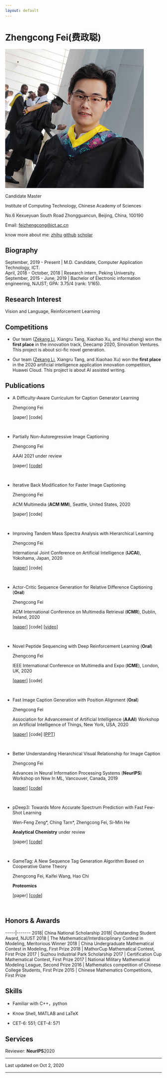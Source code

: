 ```yaml
---
layout: default
---
```


# Zhengcong Fei(费政聪)

<img class="profile-picture" src="picture1.png">
  
  
Candidate Master  

Institute of Computing Technology, Chinese Academy of Sciences  

No.6 Kexueyuan South Road Zhongguancun, Beijing, China, 100190  

Email: [feizhengcong@ict.ac.cn](mailto:feizhengcong@ict.ac.cn)  

know more about me: [zhihu](https://www.zhihu.com/people/mai-zi-31-63/activities) [github](https://github.com/feizc)   [scholar](https://scholar.google.com/citations?user=_43YnBcAAAAJ&hl=zh-CN) 

 
## Biography

September, 2019 - Present | M.D. Candidate, Computer Application Technology, ICT.   
April, 2018 - October, 2018 | Research intern, Peking University.  
September, 2015 - June, 2019 | Bachelor of Electronic information engineering, NJUST; GPA: 3.75/4 (rank: 1/165).     

## Research Interest

Vision and Language, Reinforcement Learning 


## Competitions 

* Our team ([Zekang Li](https://zekangli.com/), Xiangru Tang, Xiaohao Xu, and Hui zheng) won the **first place** in the innovation track, Deecamp 2020, Sinovation Ventures. 
   This project is about sci-fic novel generation. 

* Our team ([Zekang Li](https://zekangli.com/), Xiangru Tang, and Xiaohao Xu) won the **first place** in the 2020 artificial intelligence application innovation competition, Huawei Cloud. This project is about AI assisted writing. 

## Publications 

* A Difficulty-Aware Curriculum for Caption Generator Learning 
  
  Zhengcong Fei 
  
  [paper] [code] 
  
  &nbsp;  


* Partially Non-Autoregressive Image Captioning  
  
  Zhengcong Fei 
  
  AAAI 2021 under review

  [paper] [[code](https://github.com/feizc/PNAIC/tree/master)] 
  
  &nbsp;  

* Iterative Back Modification for Faster Image Captioning 
  
  Zhengcong Fei
  
  ACM Multimedia (**ACM MM**), Seattle, United States, 2020
  
  [paper]  [code] 
   
  &nbsp;  
  
* Improving Tandem Mass Spectra Analysis with Hierarchical Learning 

  Zhengcong Fei  
  
  International Joint Conference on Artificial Intelligence (**IJCAI**), Yokohama, Japan, 2020

  [[paper](https://www.ijcai.org/Proceedings/2020/0599.pdf)]  [code] 
   
  &nbsp;   

* Actor-Critic Sequence Generation for Relative Difference Captioning  (**Oral**)

  Zhengcong Fei  
  
  ACM International Conference on Multimedia Retrieval (**ICMR**), Dublin, Ireland, 2020

  [[paper](https://dl.acm.org/doi/pdf/10.1145/3372278.3390679)]  [code] [[video](https://www.loom.com/share/a4ec9e4b53fd47209717e325bd2ed80f)]
   
  &nbsp;   

* Novel Peptide Sequencing with Deep Reinforcement Learning  (**Oral**)

  Zhengcong Fei  
  
  IEEE International Conference on Multimedia and Expo (**ICME**), London, UK, 2020

  [[paper](https://ieeexplore.ieee.org/document/9102827)]  [code] 
   
  &nbsp;   
  
* Fast Image Caption Generation with Position Alignment (**Oral**)

  Zhengcong Fei 

  Association for Advancement of Artificial Intelligence (**AAAI**) Workshop on Artificial Intelligence of Things, New York, USA, 2020 

  [[paper](https://arxiv.org/abs/1912.06365)]  [code]  [[PPT](https://aiotworkshop.github.io/2020/program.html)]  
  
&nbsp;  

* Better Understanding Hierarchical Visual Relationship for Image Caption 

  Zhengcong Fei 

  Advances in Neural Information Processing Systems (**NeurIPS**) Workshop on New In ML, Vancouver, Canada, 2019 
  
 
  [[paper](https://arxiv.org/abs/1912.01881)]  [[code](https://github.com/feizc/GNN-Pytorch)]  
  
&nbsp;  


* pDeep3: Towards More Accurate Spectrum Prediction with Fast Few-Shot Learning   

  Wen-Feng Zeng*, Ching Tarn*, Zhengcong Fei, Si-Min He  

  **Analytical Chemistry** under review  
 
  [paper]  [[code](https://github.com/pFindStudio/pDeep3)]  
  
&nbsp;  

* GameTag: A New Sequence Tag Generation Algorithm Based on Cooperative Game Theory 

  Zhengcong Fei, Kaifei Wang, Hao Chi  
  
  **Proteomics** 
  
  [paper]  [[code](https://github.com/feizc/GameTag)] 

&nbsp;  




## Honors & Awards

-----|-------
2018| China National Scholarship 
2018| Outstanding Student Award, NJUST
2018 | The Mathematical/Interdisciplinary Contest in Modeling, Meritorious Winner
2018 | China Undergraduate Mathematical Contest in Modeling, First Prize 
2018 |  MathorCup Mathematical Contest, First Prize
2017 | Suzhou Industrial Park Scholarship 
2017 |  Certification Cup Mathematical Contest, First Prize
2017 |  National Military Mathematical Modeling League, Second Prize
2016 |  Mathematics competition of Chinese College Students, First Prize
2015 | Chinese Mathematics Competitions, First Prize 


## Skills

* Familiar with  C++，python

* Know  Shell, MATLAB and LaTeX

* CET-6: 551; CET-4: 571
 


## Services

Reviewer: **NeurIPS**2020


---


Last updated on Oct 2, 2020


---




